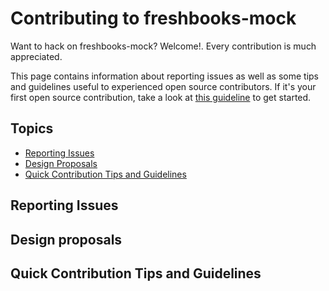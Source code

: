 # Contributing to freshbooks-mock

Want to hack on freshbooks-mock? Welcome!.
Every contribution is much appreciated. 

This page contains information about reporting issues as well as some tips and
guidelines useful to experienced open source contributors. If it's your first open source
contribution, take a look at [this guideline](https://help.github.com/en/github/collaborating-with-issues-and-pull-requests/creating-a-pull-request) to get started.

## Topics

* [Reporting Issues](#reporting-issues)
* [Design Proposals](#design-proposals)
* [Quick Contribution Tips and Guidelines](#quick-contribution-tips-and-guidelines)


## Reporting Issues


## Design proposals


## Quick Contribution Tips and Guidelines
